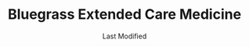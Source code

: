---
layout: location-page
date: Last Modified
description: "Local COVID-19 testing is available at Bluegrass Extended Care Medicine in Lexington, Kentucky, USA."
permalink: "locations/kentucky/lexington/bluegrass-extended-care-medicine/"
tags:
  - locations
  - kentucky
title: Bluegrass Extended Care Medicine
uniqueName: bluegrass-extended-care-medicine
state: Kentucky
stateAbbr: KY
hood: "Lexington"
address: "989 Governors Ln #180"
city: "Lexington"
zip: "40513"
zipsNearby: "40402 40003 40004 41311 40006 40403 40404 42516 40007 40405 40008 41314 40009 40409 40410 40010 40310 40011 40075 40376 41301 41360 40311 40350 40012 40312 40313 40013 40419 40014 40422 40423 40452 40316 40018 40019 42567 41425 40020 40319 40022 40023 40601 40602 40603 40604 40618 40619 40620 40621 40622 40322 40324 40328 40434 40330 41332 41333 40437 40336 40472 41338 41307 40337 40440 40339 40442 40031 40032 40444 40446 40342 40033 40502 40503 40504 40505 40506 40507 40508 40509 40510 40511 40512 40513 40514 40515 40516 40517 40522 40523 40524 40526 40533 40536 40544 40546 40550 40555 40574 40575 40576 40577 40578 40579 40580 40581 40582 40583 40588 40591 40598 42539 40445 40460 41347 40037 40447 40488 40448 40040 40334 40346 42541 40347 40348 41352 40351 40046 40353 40456 40473 40047 40048 40049 40050 40355 40340 40356 40357 40358 40359 40360 40366 40461 40361 40362 40464 40055 40363 40468 40056 40036 40057 40058 41362 40475 40476 41365 40370 40061 41368 40063 40371 40372 40481 42553 40374 40065 40066 40067 40068 40069 40379 40484 40380 40070 40071 41189 40486 40383 40384 41386 40385 40076 40489 40387 40492 40078 40390 40391 40392 42566 41397 47020 47038 47043 41002 41003 41004 41006 41007 41008 41045 41010 41030 41031 41033 41034 41035 41037 41039 41040 41041 41043 41044 41046 41049 41052 41053 41054 41055 41056 41061 41062 41063 41064 41065 41081 41083 41086 41092 41093 41094 41095 41096 41097 41098 45101 45112 45120 45131 45153 45156 45167 40386 40495 41313" 
mapUrl: "http://maps.apple.com/?q=Bluegrass+Extended+Care+Medicine&address=989+Governors+Ln+180,Lexington,Kentucky,40513"
locationType: Drive-thru
phone: "859-338-3958"
website: "bluegrassextendedcare.com"
onlineBooking: undefined
closed: undefined
closedUpdate: June 30th, 2020
notes: "By appointment only."
days: Weekdays
hours: 8AM-5PM
ctaMessage: Learn more
ctaUrl: "bluegrassextendedcare.com"
---